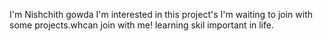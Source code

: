 I'm Nishchith gowda
I'm interested in this project's 
I'm waiting to join with some projects.whcan join with me!
learning skil important in life.
